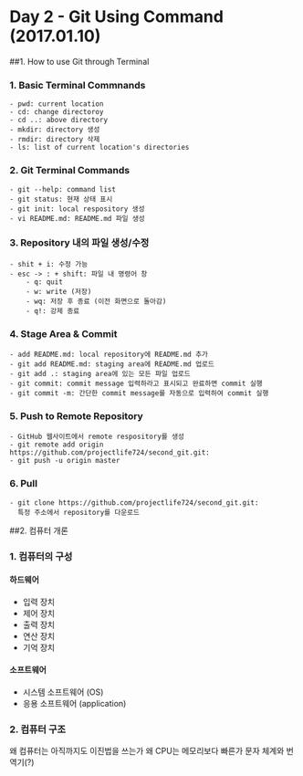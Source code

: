# Day 2 - Git Using Command (2017.01.10)

##1. How to use Git through Terminal
### 1. Basic Terminal Commnands  
	
	- pwd: current location  
	- cd: change directoroy  
	- cd ..: above directory
	- mkdir: directory 생성
	- rmdir: directory 삭제  
	- ls: list of current location's directories 

### 2. Git Terminal Commands
	 
	- git --help: command list
	- git status: 현재 상태 표시  
	- git init: local respository 생성  
	- vi README.md: README.md 파일 생성

### 3. Repository 내의 파일 생성/수정  
	- shit + i: 수정 가능  
	- esc -> : + shift: 파일 내 명령어 창  
		- q: quit  
		- w: write (저장)  
		- wq: 저장 후 종료 (이전 화면으로 돌아감)  
		- q!: 강제 종료  

### 4. Stage Area & Commit   
	- add README.md: local repository에 README.md 추가  
	- git add README.md: staging area에 README.md 업로드  
	- git add .: staging area에 있는 모든 파일 업로드  
	- git commit: commit message 입력하라고 표시되고 완료하면 commit 실행  
	- git commit -m: 간단한 commit message를 자동으로 입력하여 commit 실행

### 5. Push to Remote Repository
	- GitHub 웹사이트에서 remote respository를 생성  
	- git remote add origin https://github.com/projectlife724/second_git.git:
	- git push -u origin master

### 6. Pull
	- git clone https://github.com/projectlife724/second_git.git:  
	  특정 주소에서 repository를 다운로드 

##2. 컴퓨터 개론
### 1. 컴퓨터의 구성  
#### 하드웨어
- 입력 장치  
- 제어 장치  
- 출력 장치  
- 연산 장치  
- 기억 장치  

#### 소프트웨어  
- 시스템 소프트웨어 (OS)  
- 응용 소프트웨어 (application)   

### 2. 컴퓨터 구조  



왜 컴퓨터는 아직까지도 이진법을 쓰는가
왜 CPU는 메모리보다 빠른가
문자 체계와 번역기(?)

	



